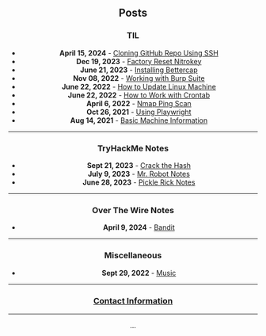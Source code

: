 <div align="center">

## **Posts**

### **TIL**

- **April 15, 2024** - [Cloning GitHub Repo Using SSH](/posts/TIL/connecting_gh_and_machine.md)
- **Dec 19, 2023** - [Factory Reset Nitrokey](/posts/TIL/resetNK.md)
- **June 21, 2023** - [Installing Bettercap](/posts/TIL/installing_bettercap.md)
- **Nov 08, 2022** - [Working with Burp Suite](/posts/TIL/working_with_burp_suite.md)
- **June 22, 2022** - [How to Update Linux Machine](/posts/TIL/pc_maintenance.md)
- **June 22, 2022** - [How to Work with Crontab](/posts/TIL/cron_jobs.md)
- **April 6, 2022** - [Nmap Ping Scan](/posts/TIL/nmap_ping_scan.md)
- **Oct 26, 2021** - [Using Playwright](/posts/TIL/using_playwright.md)
- **Aug 14, 2021** - [Basic Machine Information](/posts/TIL/machine_info.md)

---

### **TryHackMe Notes**

- **Sept 21, 2023** - [Crack the Hash](/posts/myStuff/thm/CTH.md)
- **July 9, 2023** - [Mr. Robot Notes](/posts/myStuff/thm/mr_robots.md)
- **June 28, 2023** - [Pickle Rick Notes](/posts/myStuff/thm/pickle_rick.md)

---

### **Over The Wire Notes**

- **April 9, 2024** - [Bandit](/posts/myStuff/otw/otw_homepage.md)

---

### **Miscellaneous**

- **Sept 29, 2022** - [Music](/posts/myStuff/myMusic/musicIndex.md)

---

### [Contact Information](contact.md)

---

<div id="pressMe">...</div>
</div>
